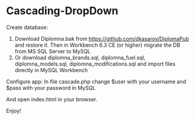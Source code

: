 # Cascading-DropDown

Create database:
1. Download Diplomna.bak from https://github.com/dkasarov/DiplomaPub and restore it. Then in Workbench 6.3 CE (or higher) migrate the DB from MS SQL Server to MySQL
2. Or download diplomna_brands.sql, diplomna_fuel.sql, diplomna_models.sql, diplomna_modifications.sql and import files directly in MySQL Workbench 

Configure app:
In file cascade.php change $user with your username and $pass with your password in MySQL

And open index.html in your browser.

Enjoy!
